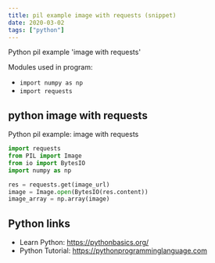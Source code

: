 ```yaml
---
title: pil example image with requests (snippet)
date: 2020-03-02
tags: ["python"]
---
```

Python pil example 'image with requests'


Modules used in program: 
* `import numpy as np`
* `import requests`

## python image with requests

Python pil example: image with requests

```python
import requests
from PIL import Image
from io import BytesIO
import numpy as np

res = requests.get(image_url)
image = Image.open(BytesIO(res.content))
image_array = np.array(image)

```

## Python links

- Learn Python: https://pythonbasics.org/
- Python Tutorial: https://pythonprogramminglanguage.com
